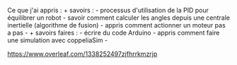 Ce que j'ai appris :
	+ savoirs : 
		- processus d'utilisation de la PID pour équilibrer un robot
		- savoir comment calculer les angles depuis une centrale inertielle (algorithme de fusion)
		- appris comment actionner un moteur pas a pas
		- 
	+ savoirs faires :
		- écrire du code Arduino
		- appris comment faire une simulation avec coppeliaSim
		-
		
https://www.overleaf.com/1338252497zjfhrrkmzrjp
